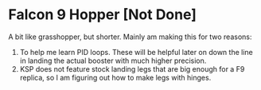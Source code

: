 # Falcon 9 Hopper [Not Done]
A bit like grasshopper, but shorter. Mainly am making this for two reasons:
1. To help me learn PID loops. These will be helpful later on down the line in landing the actual booster with much higher precision.
2. KSP does not feature stock landing legs that are big enough for a F9 replica, so I am figuring out how to make legs with hinges.
